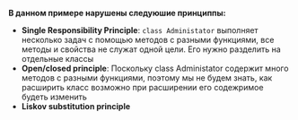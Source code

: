 __В данном примере нарушены следуюшие принциппы:__
* **Single Responsibility Principle**: `class Administator` выполняет несколько задач  с помощью методов с разными функциями, все методы и свойства не служат одной цели. 
Его нужно разделить на отдельные классы
* **Open/closed principle**: Поскольку class Administator содержит много методов с разными функциями, поэтому мы не будем знать, как расширить класс возможно при расширении его содежримое будеть изменить
* **Liskov substitution principle**
